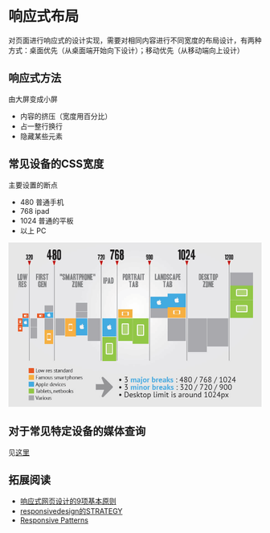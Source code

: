 # 响应式布局
对页面进行响应式的设计实现，需要对相同内容进行不同宽度的布局设计，有两种方式：桌面优先（从桌面端开始向下设计）；移动优先（从移动端向上设计）

## 响应式方法
由大屏变成小屏
* 内容的挤压（宽度用百分比）
* 占一整行换行
* 隐藏某些元素

## 常见设备的CSS宽度
主要设置的断点
* 480 普通手机
* 768 ipad
* 1024 普通的平板
* 以上 PC

![常见设备的CSS宽度](device-css-width.png)

## 对于常见特定设备的媒体查询
见[这里](media-queries-for-common-device.css)


## 拓展阅读
* [响应式网页设计的9项基本原则](http://www.shejidaren.com/principles-of-responsive-web-design.html)
* [responsivedesign的STRATEGY](http://responsivedesign.is/strategy)
* [Responsive Patterns](http://codepen.io/bradfrost/full/Iardn)

